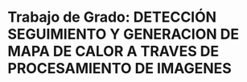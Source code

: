 # Trabajo de Grado: DETECCIÓN SEGUIMIENTO Y GENERACION DE MAPA DE CALOR A TRAVES DE PROCESAMIENTO DE IMAGENES
